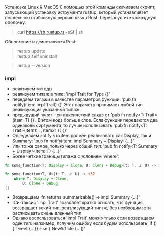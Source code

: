 Установка Linux & MacOS
С помощью этой команды скачиваем скрипт, запускающий установку иструмента rustup,
который устанавливает последнюю стабильную версию языка Rust.
Перезапустите командную оболочку.

>curl https://sh.rustup.rs -sSf | sh

Обновление и деинсталяция Rust:
> rustup update\
> rustup self uninstall

> rustup --version

### impl
- реалзиуем методы
- реализуем типаж в типе: 'impl Trait for Type {}'
- передаем типажи в качестве параметров функции: 'pub fn notify(item: impl Trait) {}' Этот параметр принимает любой
тип, реализующий указанный типаж.
- предыдущий пункт - синтаксический сахар от 'pub fn notify<T: Trait>(item: T) {}'. В этом коде больше слов.
Если функции передаются два одинаковых аргумента, то лучше использовать:'pub fn notify<T: Trait>(item1: T, item2: T) {}'
- Определяем notify что item должен реализовать как Display, так и Summary: 'pub fn notify(item: impl Summary + Display) {...}'
- Или то же самое, только через общий тип: 'pub fn notify<T: Summary + Display>(item: T) {...}'
- Более четкие границы  типажа с условием 'where':
```rust
fn some_function<T: Display + Clone, U: Clone + Debug>(t: T, u: U) -> i32 {}

fn some_function<T, U>(t: T, u: U) -> i32
	where T: Display + Clone,
		U: Clone + Debug
{}
```
- Возвращаем 'fn returns_summarizable() -> impl Summary {...}'
- !Синтаксис 'impl Trait' позволяет кратко описать, что функция возвращает некий тип, реазлизующий типаж, без необходимости расписывать очень длинный тип
- Однако воспользоваться 'impl Trait' можно тлько если возвращаем один тип: например, получим ошибку если будем использовать 'if () { Tweet {...}} else { NewArticle {...}}'